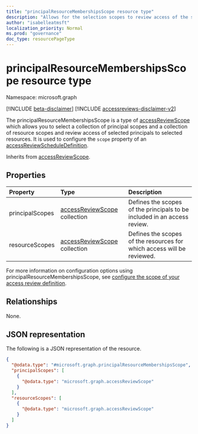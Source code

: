 ```yaml
---
title: "principalResourceMembershipsScope resource type"
description: "Allows for the selection scopes to review access of the selected principals to the selected resources."
author: "isabelleatmsft"
localization_priority: Normal
ms.prod: "governance"
doc_type: resourcePageType
---
```


# principalResourceMembershipsScope resource type

Namespace: microsoft.graph

[!INCLUDE [beta-disclaimer](../../includes/beta-disclaimer.md)]
[!INCLUDE [accessreviews-disclaimer-v2](../../includes/accessreviews-disclaimer-v2.md)]

The principalResourceMembershipsScope is a type of [accessReviewScope](accessreviewscope.md) which allows you to select a collection of principal scopes and a collection of resource scopes and review access of selected principals to selected resources. It is used to configure the `scope` property of an [accessReviewScheduleDefinition](accessreviewscheduledefinition.md).

Inherits from [accessReviewScope](../resources/accessreviewscope.md).

## Properties
|Property|Type|Description|
|:---|:---|:---|
|principalScopes|[accessReviewScope](../resources/accessreviewscope.md) collection|Defines the scopes of the principals to be included in an access review.|
|resourceScopes|[accessReviewScope](../resources/accessreviewscope.md) collection|Defines the scopes of the resources for which access will be reviewed.|

For more information on configuration options using principalResourceMembershipsScope, see [configure the scope of your access review definition](/graph/accessreviews-scope-concept.md).

## Relationships
None.

## JSON representation
The following is a JSON representation of the resource.
<!-- {
  "blockType": "resource",
  "@odata.type": "microsoft.graph.principalResourceMembershipsScope"
}
-->
``` json
{
  "@odata.type": "#microsoft.graph.principalResourceMembershipsScope",
  "principalScopes": [
    {
      "@odata.type": "microsoft.graph.accessReviewScope"
    }
  ],
  "resourceScopes": [
    {
      "@odata.type": "microsoft.graph.accessReviewScope"
    }
  ]
}
```
